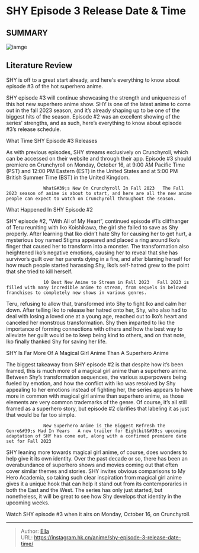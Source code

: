 # SHY Episode 3 Release Date &amp; Time


## SUMMARY 

![iamge](https://static1.srcdn.com/wordpress/wp-content/uploads/2023/10/shy-episode-2-superheroes.jpg)

## Literature Review

SHY is off to a great start already, and here&#39;s everything to know about episode #3 of the hot superhero anime.




SHY episode #3 will continue showcasing the strength and uniqueness of this hot new superhero anime show. SHY is one of the latest anime to come out in the fall 2023 season, and it’s already shaping up to be one of the biggest hits of the season. Episode #2 was an excellent showing of the series&#39; strengths, and as such, here’s everything to know about episode #3’s release schedule.





 What Time SHY Episode #3 Releases 
          

As with previous episodes, SHY streams exclusively on Crunchyroll, which can be accessed on their website and through their app. Episode #3 should premiere on Crunchyroll on Monday, October 16, at 9:00 AM Pacific Time (PST) and 12:00 PM Eastern (EST) in the United States and at 5:00 PM British Summer Time (BST) in the United Kingdom.

                  What&#39;s New On Crunchyroll In Fall 2023   The Fall 2023 season of anime is about to start, and here are all the new anime people can expect to watch on Crunchyroll throughout the season.   



 What Happened In SHY Episode #2 
          




SHY episode #2, “With All of My Heart”, continued episode #1’s cliffhanger of Teru reuniting with Iko Koishikawa, the girl she failed to save as Shy properly. After learning that Iko didn’t hate Shy for causing her to get hurt, a mysterious boy named Stigma appeared and placed a ring around Iko’s finger that caused her to transform into a monster. The transformation also heightened Iko’s negative emotions, causing her to reveal that she has survivor’s guilt over her parents dying in a fire, and after blaming herself for how much people started harassing Shy, Iko’s self-hatred grew to the point that she tried to kill herself.

                  10 Best New Anime to Stream in Fall 2023   Fall 2023 is filled with many incredible anime to stream, from sequels in beloved franchises to completely new shows in various genres.   

Teru, refusing to allow that, transformed into Shy to fight Iko and calm her down. After telling Iko to release her hatred onto her, Shy, who also had to deal with losing a loved one at a young age, reached out to Iko’s heart and canceled her monstrous transformation. Shy then imparted to Iko the importance of forming connections with others and how the best way to alleviate her guilt would be to keep being kind to others, and on that note, Iko finally thanked Shy for saving her life.






 SHY Is Far More Of A Magical Girl Anime Than A Superhero Anime 
          

The biggest takeaway from SHY episode #2 is that despite how it’s been framed, this is much more of a magical girl anime than a superhero anime. Between Shy’s transformation sequences, the various superpowers being fueled by emotion, and how the conflict with Iko was resolved by Shy appealing to her emotions instead of fighting her, the series appears to have more in common with magical girl anime than superhero anime, as those elements are very common trademarks of the genre. Of course, it’s all still framed as a superhero story, but episode #2 clarifies that labeling it as just that would be far too simple.

                  New Superhero Anime is the Biggest Refresh the Genre&#39;s Had In Years   A new trailer for Eightbit&#39;s upcoming adaptation of SHY has come out, along with a confirmed premiere date set for Fall 2023   




SHY leaning more towards magical girl anime, of course, does wonders to help give it its own identity. Over the past decade or so, there has been an overabundance of superhero shows and movies coming out that often cover similar themes and stories. SHY invites obvious comparisons to My Hero Academia, so taking such clear inspiration from magical girl anime gives it a unique hook that can help it stand out from its contemporaries in both the East and the West. The series has only just started, but nonetheless, it will be great to see how Shy develops that identity in the upcoming weeks.

Watch SHY episode #3 when it airs on Monday, October 16, on Crunchyroll.



---

> Author: [Ella](https://instagram.hk.cn/)  
> URL: https://instagram.hk.cn/anime/shy-episode-3-release-date-time/  

